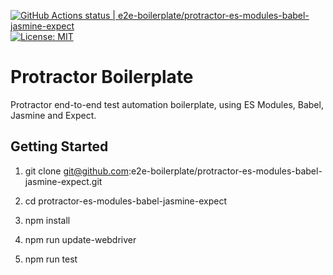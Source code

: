 [![GitHub Actions status | e2e-boilerplate/protractor-es-modules-babel-jasmine-expect](https://github.com/e2e-boilerplate/protractor-es-modules-babel-jasmine-expect/workflows/protractor-es-modules-babel-jasmine-expect/badge.svg)](https://github.com/e2e-boilerplate/protractor-es-modules-babel-jasmine-expect/actions?workflow=protractor-es-modules-babel-jasmine-expect) [![License: MIT](https://img.shields.io/badge/License-MIT-yellow.svg)](https://opensource.org/licenses/MIT)

# Protractor Boilerplate

Protractor end-to-end test automation boilerplate, using ES Modules, Babel, Jasmine and Expect.

## Getting Started

1. git clone git@github.com:e2e-boilerplate/protractor-es-modules-babel-jasmine-expect.git

2. cd protractor-es-modules-babel-jasmine-expect

3. npm install

4. npm run update-webdriver

5. npm run test
